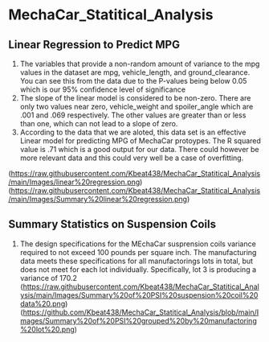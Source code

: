 # MechaCar_Statitical_Analysis

## Linear Regression to Predict MPG

 1. The variables that provide a non-random amount of variance to the mpg values in the dataset are mpg, vehicle_length, and ground_clearance. You can see this from the data due to the P-values being below 0.05 which is our 95% confidence level of significance
 2. The slope of the linear model is considered to be non-zero. There are only two values near zero, vehicle_weight and spoiler_angle which are .001 and .069 respectively. The other values are greater than or less than one, which can not lead to a slope of zero.
 3. According to the data that we are aloted, this data set is an effective Linear model for predicting MPG of MechaCar protoypes. The R squared value is .71 which is a good output for our data. There could however be more relevant data and this could very well be a case of overfitting. 

(https://raw.githubusercontent.com/Kbeat438/MechaCar_Statitical_Analysis/main/Images/linear%20regression.png)
(https://raw.githubusercontent.com/Kbeat438/MechaCar_Statitical_Analysis/main/Images/Summary%20linear%20regression.png)


## Summary Statistics on Suspension Coils
 1. The design specifications for the MEchaCar susprension coils variance required to not exceed 100 pounds per square inch. The manufacturing data meets these specifications for all manufactorings lots in total, but does not meet for each lot individually. Specifically, lot 3 is producing a variance of 170.2
(https://raw.githubusercontent.com/Kbeat438/MechaCar_Statitical_Analysis/main/Images/Summary%20of%20PSI%20suspension%20coil%20data%20.png)
(https://github.com/Kbeat438/MechaCar_Statitical_Analysis/blob/main/Images/Summary%20of%20PSI%20grouped%20by%20manufactoring%20lot%20.png)